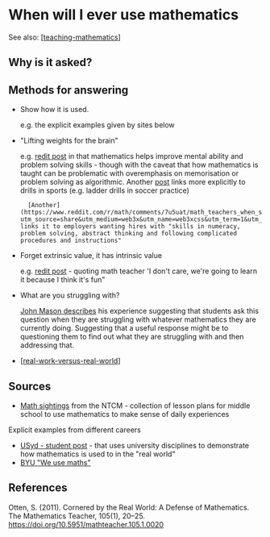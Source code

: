 # When will I ever use mathematics

See also: [[teaching-mathematics]]

## Why is it asked?

## Methods for answering

- Show how it is used.

    e.g. the explicit examples given by sites below

- "Lifting weights for the brain"

    e.g. [redit post](https://www.reddit.com/r/math/comments/7u5uat/math_teachers_when_students_inevitably_ask_when/dthtqxs/?utm_source=share&utm_medium=web3x&utm_name=web3xcss&utm_term=1&utm_content=share_button) in that mathematics helps improve mental ability and problem solving skills - though with the caveat that how mathematics is taught can be problematic with overemphasis on memorisation or problem solving as algorithmic. Another [post](https://www.reddit.com/r/math/comments/7u5uat/math_teachers_when_students_inevitably_ask_when/dtipbyz/?utm_source=share&utm_medium=web3x&utm_name=web3xcss&utm_term=1&utm_content=share_button) links more explicitly to drills in sports (e.g. ladder drills in soccer practice)

        [Another](https://www.reddit.com/r/math/comments/7u5uat/math_teachers_when_students_inevitably_ask_when/dti6e89/?utm_source=share&utm_medium=web3x&utm_name=web3xcss&utm_term=1&utm_content=share_button) links it to employers wanting hires with "skills in numeracy, problem solving, abstract thinking and following complicated procedures and instructions"

- Forget extrinsic value, it has intrinsic value

    e.g. [redit post](https://www.reddit.com/r/math/comments/7u5uat/math_teachers_when_students_inevitably_ask_when/dthvr02/?utm_source=share&utm_medium=web3x&utm_name=web3xcss&utm_term=1&utm_content=share_button) - quoting math teacher 'I don't care, we're going to learn it because I think it's fun"

- What are you struggling with?

    [John Mason describes](https://educationblog.oup.com/secondary/maths/why-are-we-doing-this-miss) his experience suggesting that students ask this question when they are struggling with whatever mathematics they are currently doing. Suggesting that a useful response might be to questioning them to find out what they are struggling with and then addressing that.

- [[real-work-versus-real-world]]


## Sources 

- [Math sightings](https://www.nctm.org/classroomresources/) from the NTCM - collection of lesson plans for middle school to use mathematics to make sense of daily experiences

Explicit examples from different careers
- [USyd - student post](https://www.sydney.edu.au/study/student-life/student-news/2019/08/01/when-will-i-ever-use-maths.html) - that uses university disciplines to demonstrate how mathematics is used to in the "real world"
- [BYU "We use maths"](http://weusemath.org/?page_id=800)

## References

Otten, S. (2011). Cornered by the Real World: A Defense of Mathematics. The Mathematics Teacher, 105(1), 20–25. https://doi.org/10.5951/mathteacher.105.1.0020


[//begin]: # "Autogenerated link references for markdown compatibility"
[teaching-mathematics]: teaching-mathematics "Teaching Mathematics"
[real-work-versus-real-world]: real-work-versus-real-world "Real work versus Real world"
[//end]: # "Autogenerated link references"